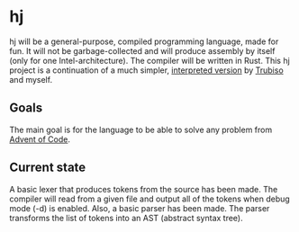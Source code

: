 # hj
hj will be a general-purpose, compiled programming language, made for fun. It will not be garbage-collected and will produce assembly by itself (only for one Intel-architecture). The compiler will be written in Rust. This hj project is a continuation of a much simpler, [interpreted version](https://github.com/trubiso/hj) by [Trubiso](https://github.com/trubiso) and myself.
## Goals
The main goal is for the language to be able to solve any problem from [Advent of Code](https://adventofcode.com/).
## Current state
A basic lexer that produces tokens from the source has been made. The compiler will read from a given file and output all of the tokens when debug mode (-d) is enabled.
Also, a basic parser has been made. The parser transforms the list of tokens into an AST (abstract syntax tree).
